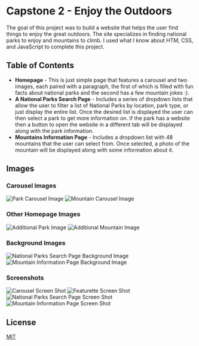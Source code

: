 # Capstone 2 - Enjoy the Outdoors

The goal of this project was to build a website that helps the user find things to enjoy the great outdoors. The site specializes in finding national parks to enjoy and mountains to climb. I used what I know about HTM, CSS, and JavaScript to complete this project.

## Table of Contents
- **Homepage** - This is just simple page that features a carousel and two images, each paired with a paragraph, the first of which is filled with fun facts about national parks and the second has a few mountain jokes :).
- **A National Parks Search Page** - Includes a series of dropdown lists that allow the user to filter a list of National Parks by location, park type, or just display the entire list. Once the desired list is displayed the user can then select a park to get more information on. If the park has a website then a button to open the website in a different tab will be displayed along with the park information.
- **Mountains Information Page** - Includes a dropdown list with 48 mountains that the user can select from. Once selected, a photo of the mountain will be displayed along with some information about it.

## Images
### Carousel Images
![Park Carousel Image](images/National-Park-Carousel-Image-1024x512.jpeg)
![Mountain Carousel Image](images/Mountain-Carousel-Image-1024x512.jpeg)

### Other Homepage Images
![Additional Park Image](images/National-Park-Featurette-500x500.jpeg)
![Additional Mountain Image](images/Mountain-Featurette-500x500.jpeg)

### Background Images
![National Parks Search Page Background Image](images/Mountains-But-Will-Use-For-Park-Page.jpeg)
![Mountain Information Page Background Image](images/Mountain-Background-Image.jpeg)

### Screenshots
![Carousel Screen Shot](images/Screenshot-Of-Carousel-On-Homepage.png)
![Featurette Screen Shot](images/Screenshot-Of-Featurette-On-Homepage.png)
![National Parks Search Page Screen Shot](images/Screenshot-Of-Parks-Page.png)
![Mountain Information Page Screen Shot](images/Screenshot-Of-Mountain-Page.png)

## License

[MIT](https://choosealicense.com/licenses/mit/)